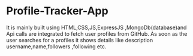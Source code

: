 # Profile-Tracker-App
It is mainly built using HTML,CSS,JS,ExpressJS ,MongoDb(database)and Api calls are integrated to fetch user profiles from GitHub.
 As soon as the user searches for a profiles it shows details like description username,name,followers ,following etc.
